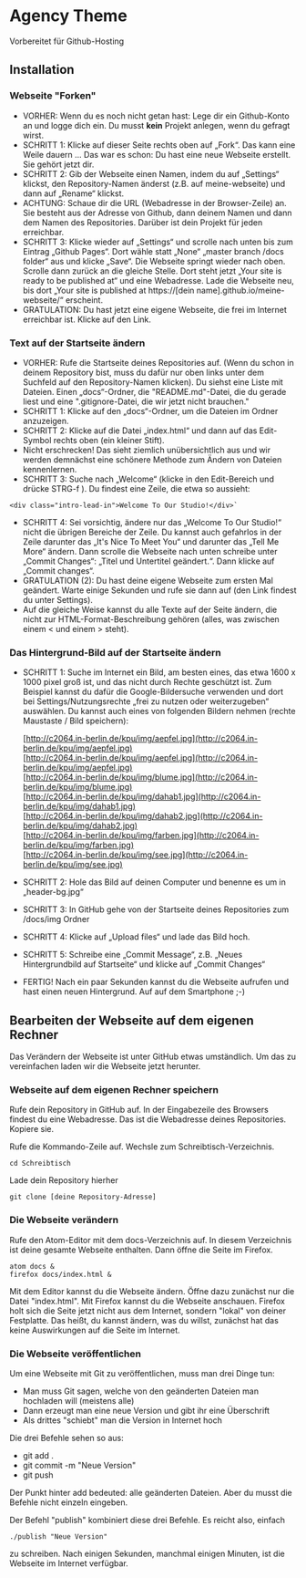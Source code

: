# Agency Theme

Vorbereitet für Github-Hosting

## Installation

### Webseite "Forken"

- VORHER: Wenn du es noch nicht getan hast: Lege dir ein Github-Konto an und logge dich ein.
		Du musst **kein** Projekt anlegen, wenn du gefragt wirst.
- SCHRITT 1: Klicke auf dieser Seite rechts oben auf „Fork“. Das kann eine Weile dauern ...
    Das war es schon: Du hast eine neue Webseite erstellt. Sie gehört jetzt dir.
- SCHRITT 2: Gib der Webseite einen Namen, indem du auf „Settings“ klickst, den Repository-Namen änderst (z.B. auf meine-webseite) und dann auf „Rename“ klickst.
- ACHTUNG: Schaue dir die URL (Webadresse in der Browser-Zeile) an. Sie besteht aus der Adresse von Github, dann deinem Namen und dann dem Namen des Repositories.
		Darüber ist dein Projekt für jeden erreichbar.
- SCHRITT 3: Klicke wieder auf „Settings“ und scrolle nach unten bis zum Eintrag „Github Pages“.
  	Dort wähle statt „None“ „master branch /docs folder“ aus und klicke „Save“. Die Webseite springt wieder nach oben. Scrolle dann zurück an die gleiche Stelle. Dort steht jetzt „Your site is ready to be published at“ und eine Webadresse. Lade die Webseite neu, bis dort „Your site is published at https://[dein name].github.io/meine-webseite/“ erscheint.
- GRATULATION: Du hast jetzt eine eigene Webseite, die frei im Internet erreichbar ist. Klicke auf den Link.

### Text auf der Startseite ändern

- VORHER: Rufe die Startseite deines Repositories auf. (Wenn du schon in deinem Repository bist, muss du dafür nur oben links unter dem Suchfeld auf den Repository-Namen klicken). Du siehst eine Liste mit Dateien. Einen „docs“-Ordner, die "README.md"-Datei, die du gerade liest und eine ".gitignore-Datei, die wir jetzt nicht brauchen."
- SCHRITT 1: Klicke auf den „docs“-Ordner, um die Dateien im Ordner anzuzeigen.
- SCHRITT 2: Klicke auf die Datei „index.html“ und dann auf das Edit-Symbol rechts oben (ein kleiner Stift).
- Nicht erschrecken! Das sieht ziemlich unübersichtlich aus und wir werden demnächst eine schönere Methode zum Ändern von Dateien kennenlernen.
- SCHRITT 3: Suche nach „Welcome“ (klicke in den Edit-Bereich und drücke STRG-f ). Du findest eine Zeile, die etwa so aussieht:

```
<div class="intro-lead-in">Welcome To Our Studio!</div>`
```
- SCHRITT 4: Sei vorsichtig, ändere nur das „Welcome To Our Studio!“ nicht die übrigen Bereiche der Zeile. Du kannst auch gefahrlos in der Zeile darunter das „It's Nice To Meet You“ und darunter das „Tell Me More“ ändern. Dann scrolle die Webseite nach unten schreibe unter „Commit Changes“: „Titel und Untertitel geändert.“. Dann klicke auf „Commit changes“.
- GRATULATION (2): Du hast deine eigene Webseite zum ersten Mal geändert. Warte einige Sekunden und rufe sie dann auf (den Link findest du unter Settings).
- Auf die gleiche Weise kannst du alle Texte auf der Seite ändern, die nicht zur HTML-Format-Beschreibung gehören (alles, was zwischen einem < und einem > steht).

### Das Hintergrund-Bild auf der Startseite ändern
- SCHRITT 1: Suche im Internet ein Bild, am besten eines, das etwa 1600 x 1000 pixel groß ist, und das nicht durch Rechte geschützt ist. Zum Beispiel kannst du dafür die Google-Bildersuche verwenden und dort bei Settings/Nutzungsrechte „frei zu nutzen oder weiterzugeben“ auswählen. Du kannst auch eines von folgenden Bildern nehmen (rechte Maustaste / Bild speichern):

	[http://c2064.in-berlin.de/kpu/img/aepfel.jpg](http://c2064.in-berlin.de/kpu/img/aepfel.jpg)  
	[http://c2064.in-berlin.de/kpu/img/aepfel.jpg](http://c2064.in-berlin.de/kpu/img/aepfel.jpg)  
	[http://c2064.in-berlin.de/kpu/img/blume.jpg](http://c2064.in-berlin.de/kpu/img/blume.jpg)  
	[http://c2064.in-berlin.de/kpu/img/dahab1.jpg](http://c2064.in-berlin.de/kpu/img/dahab1.jpg)  
	[http://c2064.in-berlin.de/kpu/img/dahab2.jpg](http://c2064.in-berlin.de/kpu/img/dahab2.jpg)  
	[http://c2064.in-berlin.de/kpu/img/farben.jpg](http://c2064.in-berlin.de/kpu/img/farben.jpg)  
	[http://c2064.in-berlin.de/kpu/img/see.jpg](http://c2064.in-berlin.de/kpu/img/see.jpg)  

- SCHRITT 2: Hole das Bild auf deinen Computer und benenne es um in „header-bg.jpg“
- SCHRITT 3: In GitHub gehe von der Startseite deines Repositories zum /docs/img Ordner
- SCHRITT 4: Klicke auf „Upload files“ und lade das Bild hoch.
- SCHRITT 5: Schreibe eine „Commit Message“, z.B. „Neues Hintergrundbild auf Startseite“ und klicke auf „Commit Changes“
- FERTIG! Nach ein paar Sekunden kannst du die Webseite aufrufen und hast einen neuen Hintergrund. Auf auf dem Smartphone ;-)


## Bearbeiten der Webseite auf dem eigenen Rechner

Das Verändern der Webseite ist unter GitHub etwas umständlich. Um das zu vereinfachen laden wir die Webseite jetzt herunter.

### Webseite auf dem eigenen Rechner speichern

Rufe dein Repository in GitHub auf. In der Eingabezeile des Browsers findest du eine Webadresse. Das ist die Webadresse deines Repositories. Kopiere sie.

Rufe die Kommando-Zeile auf. Wechsle zum Schreibtisch-Verzeichnis.

```
cd Schreibtisch
```

Lade dein Repository hierher

```
git clone [deine Repository-Adresse]
```

### Die Webseite verändern

Rufe den Atom-Editor mit dem docs-Verzeichnis auf. In diesem Verzeichnis ist deine gesamte Webseite enthalten.
Dann öffne die Seite im Firefox.

```
atom docs &
firefox docs/index.html &
```

Mit dem Editor kannst du die Webseite ändern. Öffne dazu zunächst nur die Datei "index.html".
Mit Firefox kannst du die Webseite anschauen. Firefox holt sich die Seite jetzt nicht aus dem Internet, sondern "lokal" von deiner Festplatte.
Das heißt, du kannst ändern, was du willst, zunächst hat das keine Auswirkungen auf die Seite im Internet.

### Die Webseite veröffentlichen

Um eine Webseite mit Git zu veröffentlichen, muss man drei Dinge tun:
- Man muss Git sagen, welche von den geänderten Dateien man hochladen will (meistens alle)
- Dann erzeugt man eine neue Version und gibt ihr eine Überschrift
- Als drittes "schiebt" man die Version in Internet hoch

Die drei Befehle sehen so aus:
- git add .
- git commit -m "Neue Version"
- git push

Der Punkt hinter add bedeuted: alle geänderten Dateien. Aber du musst die Befehle nicht einzeln eingeben.

Der Befehl "publish" kombiniert diese drei Befehle. Es reicht also, einfach

```
./publish "Neue Version"
```

zu schreiben. Nach einigen Sekunden, manchmal einigen Minuten, ist die Webseite im Internet verfügbar.
